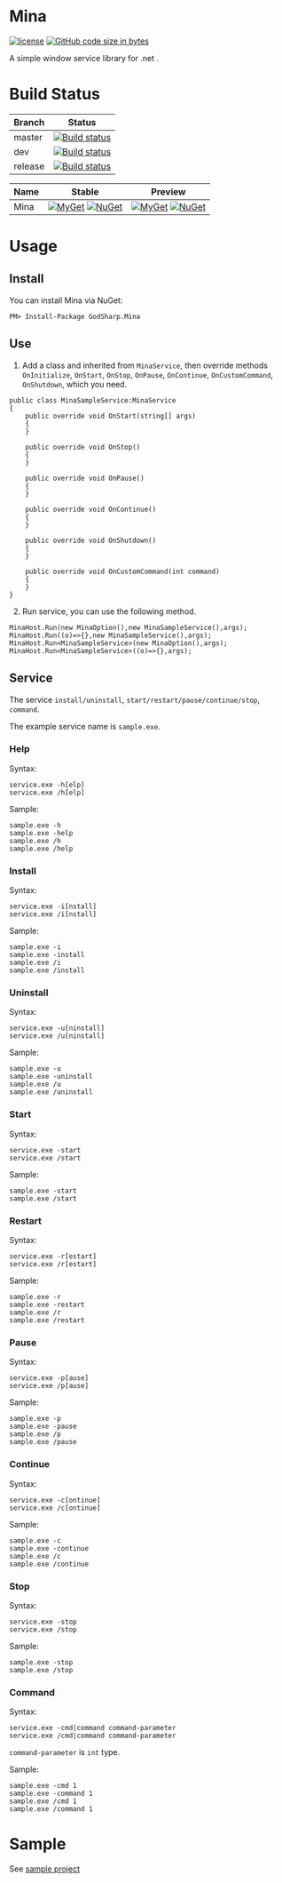 # Mina

[![license][li]][l] [![GitHub code size in bytes][si]][0]

A simple window service library for .net .

# Build Status

|Branch|Status|
|---|---|
|master|[![Build status](https://ci.appveyor.com/api/projects/status/6lj3u50qyea8m6ts/branch/master?svg=true&style=flat-square)](https://ci.appveyor.com/project/seayxu/mina/branch/master)|
|dev|[![Build status](https://ci.appveyor.com/api/projects/status/6lj3u50qyea8m6ts/branch/dev?svg=true)](https://ci.appveyor.com/project/seayxu/mina/branch/dev)|
|release|[![Build status](https://ci.appveyor.com/api/projects/status/6lj3u50qyea8m6ts/branch/release?svg=true)](https://ci.appveyor.com/project/seayxu/mina/branch/release)|

|Name|Stable|Preview|
|---|:---:|:---:|
| Mina | [![MyGet][mi1]][m1] [![NuGet][ni1]][n1] | [![MyGet][mi2]][m1] [![NuGet][ni2]][n1] |

# Usage

## Install

You can install Mina via NuGet:
```
PM> Install-Package GodSharp.Mina
```

## Use

1. Add a class and inherited from `MinaService`, then override methods `OnInitialize`, `OnStart`, `OnStop`, `OnPause`, `OnContinue`, `OnCustomCommand`, `OnShutdown`, which you need.

```
public class MinaSampleService:MinaService
{
    public override void OnStart(string[] args)
    {
    }

    public override void OnStop()
    {
    }

    public override void OnPause()
    {
    }

    public override void OnContinue()
    {
    }

    public override void OnShutdown()
    {
    }

    public override void OnCustomCommand(int command)
    {
    }
}
```

2. Run service, you can use the following method.

```
MinaHost.Run(new MinaOption(),new MinaSampleService(),args);
MinaHost.Run((o)=>{},new MinaSampleService(),args);
MinaHost.Run<MinaSampleService>(new MinaOption(),args);
MinaHost.Run<MinaSampleService>((o)=>{},args);
```

## Service

The service `install/uninstall`, `start/restart/pause/continue/stop`, `command`.

The example service name is `sample.exe`.

### Help

Syntax:
```
service.exe -h[elp]
service.exe /h[elp]
```

Sample:
```
sample.exe -h
sample.exe -help
sample.exe /h
sample.exe /help
```

### Install

Syntax:
```
service.exe -i[nstall]
service.exe /i[nstall]
```

Sample:
```
sample.exe -i
sample.exe -install
sample.exe /i
sample.exe /install
```

### Uninstall

Syntax:
```
service.exe -u[ninstall]
service.exe /u[ninstall]
```

Sample:
```
sample.exe -u
sample.exe -uninstall
sample.exe /u
sample.exe /uninstall
```

### Start

Syntax:
```
service.exe -start
service.exe /start
```

Sample:
```
sample.exe -start
sample.exe /start
```

### Restart

Syntax:
```
service.exe -r[estart]
service.exe /r[estart]
```

Sample:
```
sample.exe -r
sample.exe -restart
sample.exe /r
sample.exe /restart
```

### Pause

Syntax:
```
service.exe -p[ause]
service.exe /p[ause]
```

Sample:
```
sample.exe -p
sample.exe -pause
sample.exe /p
sample.exe /pause
```

### Continue

Syntax:
```
service.exe -c[ontinue]
service.exe /c[ontinue]
```

Sample:
```
sample.exe -c
sample.exe -continue
sample.exe /c
sample.exe /continue
```

### Stop

Syntax:
```
service.exe -stop
service.exe /stop
```

Sample:
```
sample.exe -stop
sample.exe /stop
```

### Command

Syntax:
```
service.exe -cmd|command command-parameter
service.exe /cmd|command command-parameter
```

`command-parameter` is `int` type.

Sample:
```
sample.exe -cmd 1
sample.exe -command 1
sample.exe /cmd 1
sample.exe /command 1
```

# Sample

See [sample project][sample]

[0]: https://github.com/godsharp/Mina
[si]: https://img.shields.io/github/languages/code-size/godsharp/Mina.svg?style=flat-square

[li]: https://img.shields.io/badge/license-MIT-blue.svg?label=license&style=flat-square
[l]: https://github.com/godsharp/Mina/blob/master/LICENSE

[m1]: https://www.myget.org/Package/Details/godsharp?packageType=nuget&packageId=GodSharp.Mina

[mi1]: https://img.shields.io/myget/godsharp/v/GodSharp.Mina.svg?label=myget&style=flat-square
[mi2]: https://img.shields.io/myget/godsharp/vpre/GodSharp.Mina.svg?label=myget&style=flat-square

[n1]: https://www.nuget.org/packages/GodSharp.Mina

[ni1]: https://img.shields.io/nuget/v/GodSharp.Mina.svg?label=nuget&style=flat-square
[ni2]: https://img.shields.io/nuget/vpre/GodSharp.Mina.svg?label=nuget&style=flat-square

[sample]: ./sample/